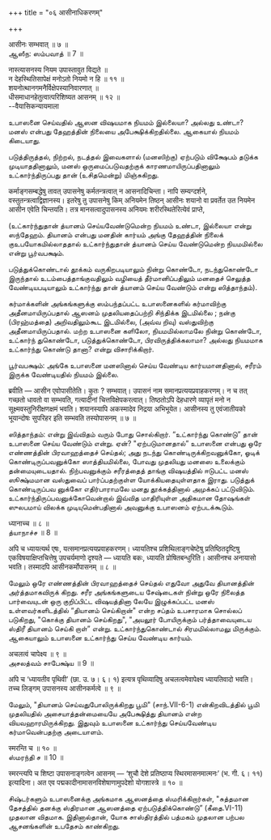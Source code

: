+++
title = "०६ आसीनाधिकरणम्"

+++

आसीनः सम्भवात् ॥ ७ ॥  
ஆஸீந: ஸம்பவாத் ॥ 7 ॥

नास्त्यासनस्य नियम उपास्तावुत विद्यते ॥  
न देहस्थितिसापेक्षं मनोऽतो नियमो न हि ॥ ११ ॥  
शयनोत्थानगमनैर्विक्षेपस्यानिवारणात् ॥  
धीसमाधानहेतुत्वात्परिशिष्यत आसनम् ॥ १२ ॥  
--वैयासिकन्यायमाला

உபாஸனை செய்வதில் ஆஸன விஷயமாக நியமம் இல்லையா? அல்லது உண்டா? மனஸ் என்பது
தேஹத்தின் நிலையை அபேக்ஷிக்கிறதில்லை. ஆகையால் நியமம் கிடையாது.

படுத்திருத்தல், நிற்றல், நடத்தல் இவைகளால் (மனஸிற்கு) ஏற்படும் விக்ஷேபம்
தடுக்க முடியாததினாலும், மனஸ் ஒருமைப்படுவதற்குக் காரணமாயிருப்பதினாலும்
உட்கார்ந்திருப்பது தான் (உசிதமென்று) மிஞ்சுகிறது.

कर्माङ्गसम्बद्धेषु तावत् उपासनेषु कर्मतन्त्रत्वात् न आसनादिचिन्ता। नापि
सम्यग्दर्शने, वस्तुतन्त्रत्वाद्विज्ञानस्य। इतरेषु तु उपासनेषु किम्
अनियमेन तिष्ठन् आसीनः शयानो वा प्रवर्तेत उत नियमेन आसीन एवेति चिन्तयति।
तत्र मानसत्वादुपासनस्य अनियमः शरीरस्थितेरित्येवं प्राप्ते,

(உட்கார்ந்துதான் த்யானம் செய்யவேண்டுமென்ற நியமம் உண்டா, இல்லையா என்று
ஸந்தேஹம். தியானம் என்பது மனதின் கார்யம் அங்கு தேஹத்தின் நிலைக்
குஉபயோகமில்லாததால் உட்கார்ந்துதான் த்யானம் செய்ய வேண்டுமென்ற நியமமில்லை
என்று பூர்வபக்ஷம்.

படுத்துக்கொண்டால் தூக்கம் வருகிறபடியாலும் நின்று கொண்டோ, நடந்துகொண்டோ
இருந்தால் உடம்பைத்தாங்குவதிலும் வழியைத் தீர்மானிப்பதிலும் மனதைச் செலுத்த
வேண்டியபடியாலும் உட்கார்ந்து தான் த்யானம் செய்ய வேண்டும் என்று
ஸித்தாந்தம்).

கர்மாக்களின் அங்கங்களுக்கு ஸம்பந்தப்பட்ட உபாஸனைகளில் கர்மாவிற்கு
அதீனமாயிருப்பதால் ஆஸனம் முதலியதைப்பற்றி சிந்திக்க இடமில்லை ; நன்கு
(பிரஹ்மத்தை) அறிவதிலும்கூட இடமில்லை, (அவ்வ றிவு) வஸ்துவிற்கு
அதீனமாயிருப்பதால். மற்ற உபாஸனை களிலோ, நியமமில்லாமலே நின்று கொண்டோ,
உட்கார்ந் துகொண்டோ, படுத்துக்கொண்டோ, பிரவிருத்திக்கலாமா? அல்லது நியமமாக
உட்கார்ந்து கொண்டு தானா? என்று விசாரிக்கிறார்.

பூர்வபக்ஷம்: அங்கே உபாஸனை மனஸினால் செய்ய வேண்டிய கார்யமானதினால், சரீரம்
இருக்க வேண்டியதில் நியமம் இல்லை.

ब्रवीति — आसीन एवोपासीतेति। कुतः ? सम्भवात्। उपासनं नाम
समानप्रत्ययप्रवाहकरणम्। न च तत् गच्छतो धावतो वा सम्भवति, गत्यादीनां
चित्तविक्षेपकरत्वात्। तिष्ठतोऽपि देहधारणे व्यापृतं मनो न
सूक्ष्मवस्तुनिरीक्षणक्षमं भवति। शयानस्यापि अकस्मादेव निद्रया अभिभूयेत।
आसीनस्य तु एवंजातीयको भूयान्दोषः सुपरिहर इति सम्भवति तस्योपासनम् ॥ ७ ॥

ஸித்தாந்தம்: என்று இவ்விதம் வரும் போது சொல்கிறார். “உட்கார்ந்து கொண்டு”
தான் உபாஸனை செய்ய வேண்டும் என்று. ஏன்? "ஏற்படுமானதால்” உபாஸனை என்பது ஒரே
எண்ணத்தின் பிரவாஹத்தைச் செய்தல்; அது நடந்து கொண்டிருக்கிறவனுக்கோ, ஓடிக்
கொண்டிருப்பவனுக்கோ ஸாத்தியமில்லை, போவது முதலியது மனஸை உலைக்கும்
தன்மையுடையதால். நிற்பவனுக்கும் சரீரத்தைத் தாங்கு விஷயத்தில் ஈடுபட்ட மனஸ்
ஸூக்ஷ்மமான வஸ்துவைப் பார்ப்பதற்குள்ள யோக்கியதையுள்ளதாக இராது. படுத்துக்
கொண்டிருப்பவ னுக்கோ எதிர்பாராமலே மனது தூக்கத்தினால் அமுக்கப்
பட்டுவிடும். உட்கார்ந்திருப்பவனுக்கோவென்றால் இவ்வித மாதிரியுள்ள அதிகமான
தோஷங்கள் ஸுலபமாய் விலக்க முடியுமென்பதினால் அவனுக்கு உபாஸனம்
ஏற்படக்கூடும்.

ध्यानाच्च ॥ ८ ॥  
த்யாநாச்ச ॥ 8 ॥

अपि च ध्यायत्यर्थ एषः, यत्समानप्रत्ययप्रवाहकरणम्। ध्यायतिश्च
प्रशिथिलाङ्गचेष्टेषु प्रतिष्ठितदृष्टिषु एकविषयाक्षिप्तचित्तेषु
उपचर्यमाणो दृश्यते — ध्यायति बकः, ध्यायति प्रोषितबन्धुरिति। आसीनश्च
अनायासो भवति। तस्मादपि आसीनकर्मोपासनम् ॥ ८ ॥

மேலும் ஒரே எண்ணத்தின் பிரவாஹத்தைச் செய்தல் எதுவோ அதுவே தியானத்தின்
அர்த்தமாகவிருக் கிறது. சரீர அங்கங்களுடைய சேஷ்டைகள் நின்று ஒரே நிலைத்த
பார்வையுடன் ஒரு குறிப்பிட்ட விஷயத்தினா லேயே இழுக்கப்பட்ட மனஸ்
உள்ளவர்களிடத்தில் “தியானம் செய்கிறான்" என்ற சப்தம் உபசாரமாக சொல்லப்
படுகிறது, "கொக்கு தியானம் செய்கிறது", "அயலூர் போயிருக்கும்
பர்த்தாவையுடைய ஸ்திரீ தியானம் செய்கி றாள்” என்று. உட்கார்ந்துகொண்டால்
சிரமமில்லாமலு மிருக்கும். ஆகையாலும் உபாஸனை உட்கார்ந்து செய்ய வேண்டிய
கார்யம்.

अचलत्वं चापेक्ष्य ॥ ९ ॥  
அசலத்வம் சாபேக்ஷ்ய ॥ 9 ॥

अपि च ‘ध्यायतीव पृथिवी’ (छा. उ. ७। ६। १) इत्यत्र पृथिव्यादिषु
अचलत्वमेवापेक्ष्य ध्यायतिवादो भवति। तच्च लिङ्गम् उपासनस्य आसीनकर्मत्वे
॥ ९ ॥

மேலும், "தியானம் செய்வதுபோலிருக்கிறது பூமி" (சாந்.VII-6-1)
என்கிறவிடத்தில் பூமி முதலியதில் அசையாத்தன்மையையே அபேக்ஷித்து தியானம்
என்ற வியவஹாரமிருக்கிறது. இதுவும் உபாஸனை உட்கார்ந்து செய்யவேண்டிய
கர்மாவென்பதற்கு அடையாளம்.

स्मरन्ति च ॥ १० ॥  
ஸ்மரந்தி ச ॥ 10 ॥

स्मरन्त्यपि च शिष्टा उपासनाङ्गत्वेन आसनम् — ‘शुचौ देशे प्रतिष्ठाप्य
स्थिरमासनमात्मनः’ (भ. गी. ६। ११) इत्यादिना। अत एव
पद्मकादीनामासनविशेषाणामुपदेशो योगशास्त्रे ॥ १० ॥

சிஷ்டர்களும் உபாஸனைக்கு அங்கமாக ஆஸனத்தை ஸ்மரிக்கிறார்கள், "சுத்தமான
தேசத்தில் தனக்கு ஸ்திரமான ஆஸனத்தை ஏற்படுத்திக்கொண்டு” (கீதை.VI-11)
முதலான விதமாக. இதினால்தான், யோக சாஸ்திரத்தில் பத்மகம் முதலான பற்பல
ஆசனங்களின் உபதேசம் காண்கிறது.
